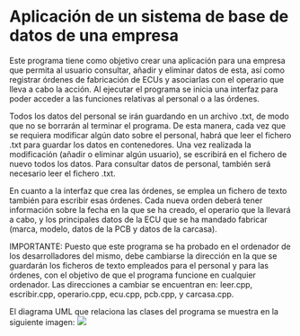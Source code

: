 # Aplicación de un sistema de base de datos de una empresa

Este programa tiene como objetivo crear una aplicación para una empresa que permita al usuario consultar, añadir y eliminar datos de esta, así como registrar órdenes de fabricación de ECUs y asociarlas con el operario que lleva a cabo la acción. Al ejecutar el programa se inicia una interfaz para poder acceder a las funciones relativas al personal o a las órdenes. 

Todos los datos del personal se irán guardando en un archivo .txt, de modo que no se borrarán al terminar el programa. De esta manera, cada vez que se requiera modificar algún dato sobre el personal, habrá que leer el fichero .txt para guardar los datos en contenedores. Una vez realizada la modificación (añadir o eliminar algún usuario), se escribirá en el fichero de nuevo todos los datos. Para consultar datos de personal, también será necesario leer el fichero .txt.

En cuanto a la interfaz que crea las órdenes, se emplea un fichero de texto también para escribir esas órdenes. Cada nueva orden deberá tener información sobre la fecha en la que se ha creado, el operario que la llevará a cabo, y los principales datos de la ECU que se ha mandado fabricar (marca, modelo, datos de la PCB y datos de la carcasa).

IMPORTANTE: Puesto que este programa se ha probado en el ordenador de los desarrolladores del mismo, debe cambiarse la dirección en la que se guardarán los ficheros de texto empleados para el personal y para las órdenes, con el objetivo de que el programa funcione en cualquier ordenador. Las direcciones a cambiar se encuentran en: leer.cpp, escribir.cpp, operario.cpp, ecu.cpp, pcb.cpp, y carcasa.cpp.

El diagrama UML que relaciona las clases del programa se muestra en la siguiente imagen:
<a href="https://previews.dropbox.com/p/thumb/AAYXMcgZ4l-2lcJ3N38tW8lsLeZfVQJ3aYuBagc5I77wimwZBohX8tamSOgQ5Ungw1E6HbhYmJuvSGQI00QDx7PygedEGQV3-UlO696IwqrUHAIJnMneOybRo_QGTih3kJde0t7CLGiPXNU-74-SaEhHDJhmEvYWbY4l4lqGhouf3Qp72rjRXWesfKUwYNh8F09XTYKWEObWWfOPXCJI30sPsuEvy90__NY0hhbiiqF8BDVMgHbToUQ4EmFA_vW-YtB5f7K2dm_00Sy9VhoOIqN9ztFNJ-LUS14jTWQ4G7vXCtaqd-0WMMz45-VhJhDB1WldCp5fYON0Bv8gI2BZAOv4NDsk1hxsCGLdtupflIShWQ/p.jpeg?size_mode=5"><img src="https://previews.dropbox.com/p/thumb/AAYXMcgZ4l-2lcJ3N38tW8lsLeZfVQJ3aYuBagc5I77wimwZBohX8tamSOgQ5Ungw1E6HbhYmJuvSGQI00QDx7PygedEGQV3-UlO696IwqrUHAIJnMneOybRo_QGTih3kJde0t7CLGiPXNU-74-SaEhHDJhmEvYWbY4l4lqGhouf3Qp72rjRXWesfKUwYNh8F09XTYKWEObWWfOPXCJI30sPsuEvy90__NY0hhbiiqF8BDVMgHbToUQ4EmFA_vW-YtB5f7K2dm_00Sy9VhoOIqN9ztFNJ-LUS14jTWQ4G7vXCtaqd-0WMMz45-VhJhDB1WldCp5fYON0Bv8gI2BZAOv4NDsk1hxsCGLdtupflIShWQ/p.jpeg?size_mode=5" /></a>
